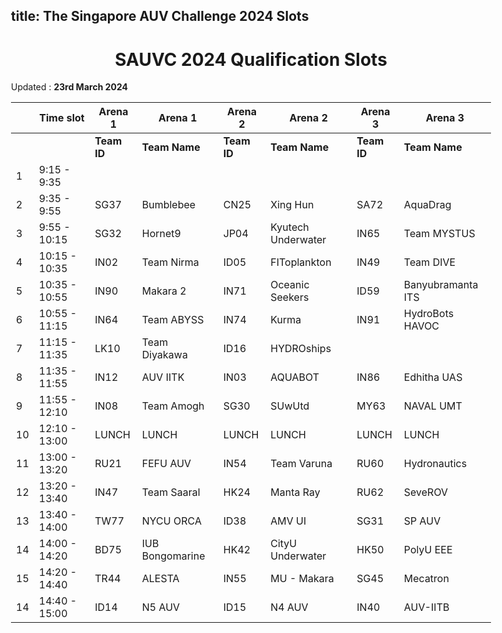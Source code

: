 title: The Singapore AUV Challenge 2024 Slots
---

<style>
    body    {
        min-width : 80%
    }
</style>

<center><h1> SAUVC 2024 Qualification Slots </h1></center>

Updated : **23rd March 2024**

|    | Time slot     | Arena 1     | Arena 1         | Arena 2     | Arena 2            | Arena 3     | Arena 3           |
|----|---------------|-------------|-----------------|-------------|--------------------|-------------|-------------------|
|    |               | **Team ID** | **Team Name**   | **Team ID** | **Team Name**      | **Team ID** | **Team Name**     |
|  1 | 9:15  - 9:35 |              |                 |             |                    |             |                   |
| 2  | 9:35  - 9:55  | SG37        | Bumblebee       | CN25        | Xing Hun           | SA72        | AquaDrag          |
| 3  | 9:55  - 10:15 | SG32        | Hornet9         | JP04        | Kyutech Underwater | IN65        | Team MYSTUS       |
| 4  | 10:15 - 10:35 | IN02        | Team Nirma      | ID05        | FIToplankton       | IN49        | Team DIVE         |
| 5  | 10:35 - 10:55 | IN90        | Makara 2        | IN71        | Oceanic Seekers    | ID59        | Banyubramanta ITS |
| 6  | 10:55 - 11:15 | IN64        | Team ABYSS      | IN74        | Kurma              | IN91        | HydroBots HAVOC   |
| 7  | 11:15 - 11:35 | LK10        | Team Diyakawa   | ID16        | HYDROships         |             |                   |
| 8  | 11:35 - 11:55 | IN12        | AUV IITK        | IN03        | AQUABOT            | IN86        | Edhitha UAS       |
| 9  | 11:55 - 12:10 | IN08        | Team Amogh      | SG30        | SUwUtd             | MY63        | NAVAL UMT         |
| 10 | 12:10 - 13:00 | LUNCH       | LUNCH           | LUNCH       | LUNCH              | LUNCH       | LUNCH             |
| 11 | 13:00 - 13:20 | RU21        | FEFU AUV        | IN54        | Team Varuna        | RU60        | Hydronautics      |
| 12 | 13:20 - 13:40 | IN47        | Team Saaral     | HK24        | Manta Ray          | RU62        | SeveROV           |
| 13 | 13:40 - 14:00 | TW77        | NYCU ORCA       | ID38        | AMV UI             | SG31        | SP AUV            |
| 14 | 14:00 - 14:20 | BD75        | IUB Bongomarine | HK42        | CityU Underwater   | HK50        | PolyU EEE         |
| 15 | 14:20 - 14:40 | TR44        | ALESTA          | IN55        | MU - Makara        | SG45        | Mecatron          |
| 14 | 14:40 - 15:00 | ID14        | N5 AUV          | ID15        | N4 AUV             | IN40        | AUV-IITB          |
